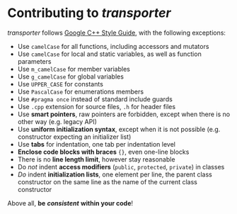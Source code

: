 # Contributing to _transporter_

_transporter_ follows [Google C++ Style Guide](https://google.github.io/styleguide/cppguide.html), with the following exceptions:
* Use `camelCase` for all functions, including accessors and mutators
* Use `camelCase` for local and static variables, as well as function parameters
* Use `m_camelCase` for member variables
* Use `g_camelCase` for global variables
* Use `UPPER_CASE` for constants
* Use `PascalCase` for enumerations members
* Use `#pragma once` instead of standard include guards
* Use `.cpp` extension for source files, `.h` for header files
* Use **smart pointers**, raw pointers are forbidden, except when there is no other way (e.g. legacy API)
* Use **uniform initialization syntax**, except when it is not possible (e.g. constructor expecting an initializer list)
* Use **tabs** for indentation, one tab per indentation level
* **Enclose code blocks with braces** `{}`, even one-line blocks
* There is no **line length limit**, however stay reasonable
* Do *not* indent **access modifiers** (`public`, `protected`, `private`) in classes
* *Do* indent **initialization lists**, one element per line, the parent class constructor on the same line as the name of the current class constructor

Above all, **be** ***consistent*** **within your code**!
